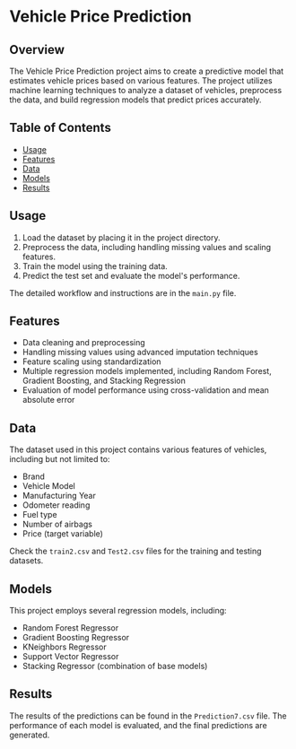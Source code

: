 # Vehicle Price Prediction

## Overview

The Vehicle Price Prediction project aims to create a predictive model that estimates vehicle prices based on various features. The project utilizes machine learning techniques to analyze a dataset of vehicles, preprocess the data, and build regression models that predict prices accurately.

## Table of Contents

- [Usage](#usage)
- [Features](#features)
- [Data](#data)
- [Models](#models)
- [Results](#results)

## Usage

1. Load the dataset by placing it in the project directory.
2. Preprocess the data, including handling missing values and scaling features.
3. Train the model using the training data.
4. Predict the test set and evaluate the model's performance.

The detailed workflow and instructions are in the `main.py` file.

## Features

- Data cleaning and preprocessing
- Handling missing values using advanced imputation techniques
- Feature scaling using standardization
- Multiple regression models implemented, including Random Forest, Gradient Boosting, and Stacking Regression
- Evaluation of model performance using cross-validation and mean absolute error

## Data

The dataset used in this project contains various features of vehicles, including but not limited to:

- Brand
- Vehicle Model
- Manufacturing Year
- Odometer reading
- Fuel type
- Number of airbags
- Price (target variable)

Check the `train2.csv` and `Test2.csv` files for the training and testing datasets.

## Models

This project employs several regression models, including:

- Random Forest Regressor
- Gradient Boosting Regressor
- KNeighbors Regressor
- Support Vector Regressor
- Stacking Regressor (combination of base models)

## Results

The results of the predictions can be found in the `Prediction7.csv` file. The performance of each model is evaluated, and the final predictions are generated.

